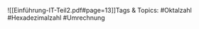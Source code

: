 
![[Einführung-IT-Teil2.pdf#page=13]]Tags & Topics:
   #Oktalzahl
   #Hexadezimalzahl
   #Umrechnung